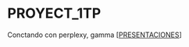 # PROYECT_1TP
Conctando con perplexy, gamma
[[PRESENTACIONES](https://gamma.app/docs/Explora-exhaustivamente-sobre-la-nueva-zona-francapdf-jjztslfi73nc4l4)]

